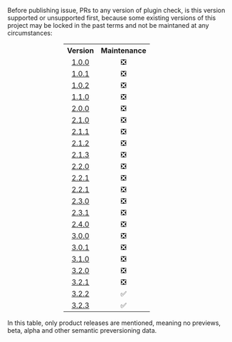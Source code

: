 <!--markdownlint-disable-->
Before publishing issue, PRs to any version of plugin check, is this version supported or unsupported first, because some existing versions of this project may be locked in the past terms and not be maintaned at any circumstances:

<div align="center">
    <table style="text-align: center; width: 50%;">
      <tr>
        <th style="text-align: center">Version</th>
        <th style="text-align: center">Maintenance</th>
      </tr>
      <tr>
        <td style="text-align: center"><a href="https://github.com/Falcion/UNITADE.md/tree/1.0.0">1.0.0</a></td>
        <td style="text-align: center" align="center">❎</td>
      </tr>
      <tr>
        <td style="text-align: center"><a href="https://github.com/Falcion/UNITADE.md/tree/1.0.1">1.0.1</a></td>
        <td style="text-align: center" align="center">❎</td>
      </tr>
      <tr>
        <td style="text-align: center"><a href="https://github.com/Falcion/UNITADE.md/tree/1.0.2">1.0.2</a></td>
        <td style="text-align: center" align="center">❎</td>
      </tr>
      <tr>
        <td style="text-align: center"><a href="https://github.com/Falcion/UNITADE.md/tree/1.1.0">1.1.0</a></td>
        <td style="text-align: center" align="center">❎</td>
      </tr>
      <tr>
        <td style="text-align: center"><a href="https://github.com/Falcion/UNITADE.md/tree/2.0.0">2.0.0</a></td>
        <td style="text-align: center" align="center">❎</td>
      </tr>
      <tr>
        <td style="text-align: center"><a href="https://github.com/Falcion/UNITADE.md/tree/2.1.0">2.1.0</a></td>
        <td style="text-align: center" align="center">❎</td>
      </tr>
      <tr>
        <td style="text-align: center"><a href="https://github.com/Falcion/UNITADE.md/tree/2.1.1">2.1.1</a></td>
        <td style="text-align: center" align="center">❎</td>
      </tr>
      <tr>
        <td style="text-align: center"><a href="https://github.com/Falcion/UNITADE.md/tree/2.1.2">2.1.2</a></td>
        <td style="text-align: center" align="center">❎</td>
      </tr>
      <tr>
        <td style="text-align: center"><a href="https://github.com/Falcion/UNITADE.md/tree/2.1.3">2.1.3</a></td>
        <td style="text-align: center" align="center">❎</td>
      </tr>
      <tr>
        <td style="text-align: center"><a href="https://github.com/Falcion/UNITADE.md/tree/2.2.0">2.2.0</a></td>
        <td style="text-align: center" align="center">❎</td>
      </tr>
      <tr>
        <td style="text-align: center"><a href="https://github.com/Falcion/UNITADE.md/tree/2.2.1">2.2.1</a></td>
        <td style="text-align: center" align="center">❎</td>
      </tr>
      <tr>
        <td style="text-align: center"><a href="https://github.com/Falcion/UNITADE.md/tree/2.2.1">2.2.1</a></td>
        <td style="text-align: center" align="center">❎</td>
      </tr>
      <tr>
        <td style="text-align: center"><a href="https://github.com/Falcion/UNITADE.md/tree/2.3.0">2.3.0</a></td>
        <td style="text-align: center" align="center">❎</td>
      </tr>
      <tr>
        <td style="text-align: center"><a href="https://github.com/Falcion/UNITADE.md/tree/2.3.1">2.3.1</a></td>
        <td style="text-align: center" align="center">❎</td>
      </tr>
      <tr>
        <td style="text-align: center"><a href="https://github.com/Falcion/UNITADE.md/tree/2.4.0">2.4.0</a></td>
        <td style="text-align: center" align="center">❎</td>
      </tr>
      <tr>
        <td style="text-align: center"><a href="https://github.com/Falcion/UNITADE.md/tree/3.0.0">3.0.0</a></td>
        <td style="text-align: center" align="center">❎</td>
      </tr>
      <tr>
        <td style="text-align: center"><a href="https://github.com/Falcion/UNITADE.md/tree/3.0.1">3.0.1</a></td>
        <td style="text-align: center" align="center">❎</td>
      </tr>
      <tr>
        <td style="text-align: center"><a href="https://github.com/Falcion/UNITADE.md/tree/3.1.0">3.1.0</a></td>
        <td style="text-align: center" align="center">❎</td>
      </tr>
      <tr>
        <td style="text-align: center"><a href="https://github.com/Falcion/UNITADE.md/tree/3.2.0">3.2.0</a></td>
        <td style="text-align: center" align="center">❎</td>
      </tr>
      <tr>
        <td style="text-align: center"><a href="https://github.com/Falcion/UNITADE.md/tree/3.2.1">3.2.1</a></td>
        <td style="text-align: center" align="center">❎</td>
      </tr>
      <tr>
        <td style="text-align: center"><a href="https://github.com/Falcion/UNITADE.md/tree/3.2.2">3.2.2</a></td>
        <td style="text-align: center" align="center">✅</td>
      </tr>
      <tr>
        <td style="text-align: center"><a href="https://github.com/Falcion/UNITADE.md/tree/3.2.3">3.2.3</a></td>
        <td style="text-align: center" align="center">✅</td>
      </tr>
    </table>
</div>

In this table, only product releases are mentioned, meaning no previews, beta, alpha and other semantic preversioning data.
